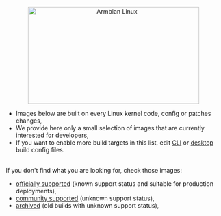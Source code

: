 <p align='center'>
  <a href='https://www.armbian.com'>
    <img src='https://raw.githubusercontent.com/armbian/.github/master/profile/tux-two.png' width='400' height='226' alt='Armbian Linux'></a>
<br>

-  Images below are built on every Linux kernel code, config or patches changes,
-  We provide here only a small selection of images that are currently interested for developers,
-  If you want to enable more build targets in this list, edit <a href="https://github.com/armbian/build/blob/master/config/targets-cli-beta.conf">CLI</a> or <a href="https://github.com/armbian/build/blob/master/config/targets-desktop-beta.conf">desktop</a> build config files.</p>

<br>
If you don't find what you are looking for, check those images:
<p>

   - <a href=https://www.armbian.com/download/ target=_blanks>officially supported</a> (known support status and suitable for production deployments),
   - <a href=https://github.com/armbian/community/>community supported</a> (unknown support status),
   - <a href=https://archive.armbian.com target=_blank>archived</a> (old builds with unknown support status),

  <br>
&nbsp;
</p>
